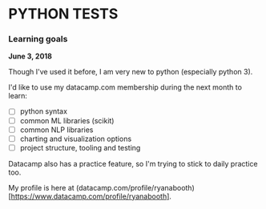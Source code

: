 # PYTHON TESTS

### Learning goals

**June 3, 2018**

Though I've used it before, I am very new to python (especially python 3).

I'd like to use my datacamp.com membership during the next month to learn:

- [ ] python syntax
- [ ] common ML libraries (scikit)
- [ ] common NLP libraries
- [ ] charting and visualization options
- [ ] project structure, tooling and testing

Datacamp also has a practice feature, so I'm trying to stick to daily practice too.

My profile is here at (datacamp.com/profile/ryanabooth)[https://www.datacamp.com/profile/ryanabooth].
